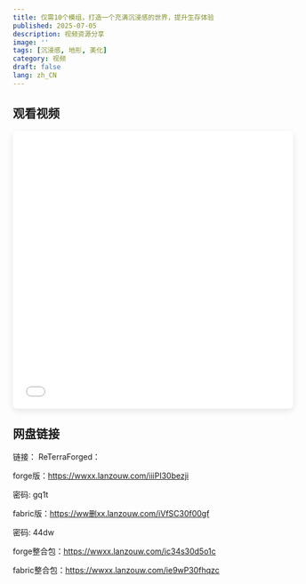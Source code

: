 ```yaml
---
title: 仅需10个模组，打造一个充满沉浸感的世界，提升生存体验
published: 2025-07-05
description: 视频资源分享
image: ''
tags: [沉浸感, 地形, 美化]
category: 视频
draft: false
lang: zh_CN
---
```



## 观看视频

<iframe src="//player.bilibili.com/player.html?bvid=BV1yK3Qz8E8p&page=1&high_quality=1&danmaku=0" 
        width="100%" 
        height="500" 
        scrolling="no" 
        border="0" 
        frameborder="no" 
        framespacing="0" 
        allowfullscreen="true"
        style="border-radius: 8px; box-shadow: 0 4px 12px rgba(0,0,0,0.1);">
</iframe>


## 网盘链接


链接： ReTerraForged：

forge版：https://wwxx.lanzouw.com/iiiPI30bezji

密码: gq1t

fabric版：https://ww删xx.lanzouw.com/iVfSC30f00gf

密码: 44dw

forge整合包：https://wwxx.lanzouw.com/ic34s30d5o1c

fabric整合包：https://wwxx.lanzouw.com/ie9wP30fhqzc
